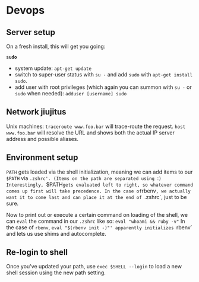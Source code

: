 # Devops

## Server setup
On a fresh install, this will get you going:

**`sudo`**
* system update: `apt-get update`
* switch to super-user status with `su -` and add `sudo` with `apt-get
install sudo`.
* add user with root privileges (which again you can summon with `su -`
  or `sudo` when needed): `adduser [username] sudo`

## Network jiujitus
Unix machines:
`traceroute www.foo.bar` will trace-route the request.
`host www.foo.bar` will resolve the URL and shows both the actual IP
server address and possible aliases.

## Environment setup
`PATH` gets loaded via the shell initialization, meaning we can add
items to our `$PATH` via `.zshrc'. (Items on the path are separated
using `:`)
Interestingly, `$PATH` gets evaluated left to right, so whatever command
comes up first will take precedence. In the case of `rbenv`, we actually
want it to come last and can place it at the end of `.zshrc`, just to be sure.

Now to print out or execute a certain command on loading of the shell,
we can `eval` the command in our `.zshrc` like so:
`eval "whoami && ruby -v"`
In the case of `rbenv`, `eval "$(rbenv init -)"' apparently initializes
`rbenv` and lets us use shims and autocomplete.

## Re-login to shell
Once you've updated your path, use `exec $SHELL --login` to load a new
shell session using the new path setting.
